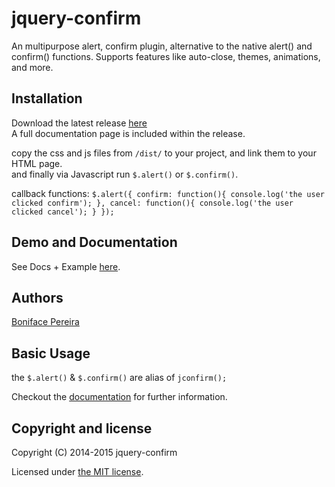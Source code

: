 jquery-confirm
================
An multipurpose alert, confirm plugin, alternative to the native alert() and confirm() functions.
Supports features like auto-close, themes, animations, and more.

## Installation

Download the latest release [here](https://github.com/craftpip/jquery-confirm/archive/master.zip)<br>
A full documentation page is included within the release.

copy the css and js files from `/dist/` to your project, and link them to your HTML page.<br>
and finally via Javascript run `$.alert()` or `$.confirm()`.

callback functions:
`$.alert({
	confirm: function(){
		console.log('the user clicked confirm');
	},
	cancel: function(){
		console.log('the user clicked cancel');
	}
});`

## Demo and Documentation

See Docs + Example [here](http://craftpip.github.io/jquery-confirm).

## Authors

[Boniface Pereira](https://github.com/craftpip)

## Basic Usage

the `$.alert()` & `$.confirm()` are alias of `jconfirm();`

Checkout the [documentation](http://craftpip.github.io/jquery-confirm) for further information.

## Copyright and license

Copyright (C) 2014-2015 jquery-confirm

Licensed under [the MIT license](LICENSE).
